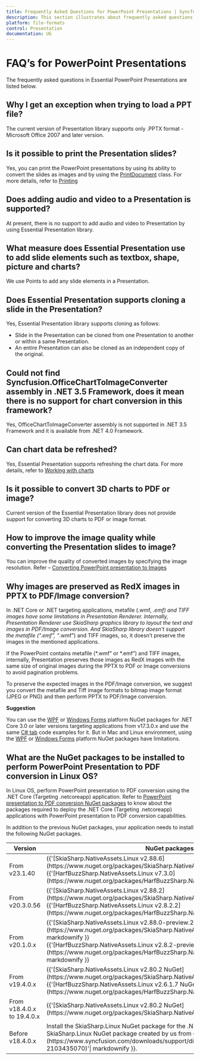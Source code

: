 ```yaml
---
title: Frequently Asked Questions for PowerPoint Presentations | Syncfusion
description: This section illustrates about frequently asked questions in various options by using Essential Syncfusion Presentation library.
platform: file-formats
control: Presentation
documentation: UG
---
```

# FAQ’s for PowerPoint Presentations

The frequently asked questions in Essential PowerPoint Presentations are listed below.

## Why I get an exception when trying to load a PPT file?

The current version of Presentation library supports only .PPTX format - Microsoft Office 2007 and later version.

## Is it possible to print the Presentation slides?

Yes, you can print the PowerPoint presentations by using its ability to convert the slides as images and by using the [PrintDocument](https://learn.microsoft.com/en-us/dotnet/api/system.drawing.printing.printdocument?redirectedfrom=MSDN&view=dotnet-plat-ext-7.0# "") class. For more details, refer to [Printing](http://www.google.com/# "")

## Does adding audio and video to a Presentation is supported?

At present, there is no support to add audio and video to Presentation by using Essential Presentation library.

## What measure does Essential Presentation use to add slide elements such as textbox, shape, picture and charts?

We use Points to add any slide elements in a Presentation.

## Does Essential Presentation supports cloning a slide in the Presentation?

Yes, Essential Presentation library supports cloning as follows:

   * Slide in the Presentation can be cloned from one Presentation to another or within a same Presentation.
   * An entire Presentation can also be cloned as an independent copy of the original.

## Could not find Syncfusion.OfficeChartToImageConverter assembly in .NET 3.5 Framework, does it mean there is no support for chart conversion in this framework?

Yes, OfficeChartToImageConverter assembly is not supported in .NET 3.5 Framework and it is available from .NET 4.0 Framework.

## Can chart data be refreshed?

Yes, Essential Presentation supports refreshing the chart data. For more details, refer to [Working with charts](/file-formats/presentation/working-with-charts)

## Is it possible to convert 3D charts to PDF or image?

Current version of the Essential Presentation library does not provide support for converting 3D charts to PDF or image format.

## How to improve the image quality while converting the Presentation slides to image?

You can improve the quality of converted images by specifying the image resolution. Refer – [Converting PowerPoint presentation to Images](/file-formats/presentation/getting-started#converting-powerpoint-presentation-to-images)

## Why images are preserved as RedX images in PPTX to PDF/Image conversion?

In .NET Core or .NET targeting applications, metafile (.wmf, *.emf) and TIFF images have some limitations in Presentation Renderer. Internally, Presentation Renderer use SkiaSharp graphics library to layout the text and images in PDF/Image conversion. And SkiaSharp library doesn’t support the metafile (“.emf”, “*.wmf”) and TIFF images, so, it doesn’t preserve the images in the mentioned applications.

If the PowerPoint contains metafile (*.wmf” or *.emf”) and TIFF images, internally, Presentation preserves those images as RedX images with the same size of original images during the PPTX to PDF or Image conversions to avoid pagination problems.

To preserve the expected images in the PDF/Image conversion, we suggest you convert the metafile and Tiff image formats to bitmap image format (JPEG or PNG) and then perform PPTX to PDF/Image conversion.

**Suggestion**

You can use the [WPF](https://www.nuget.org/packages/Syncfusion.PresentationToPdfConverter.Wpf/) or [Windows Forms](https://www.nuget.org/packages/Syncfusion.PresentationToPdfConverter.WinForms/) platform NuGet packages for .NET Core 3.0 or later versions targeting applications from v17.3.0.x and use the same [C# tab]() code examples for it. But in Mac and Linux environment, using the [WPF](https://www.nuget.org/packages/Syncfusion.PresentationToPdfConverter.Wpf/) or [Windows Forms](https://www.nuget.org/packages/Syncfusion.PresentationToPdfConverter.WinForms/) platform NuGet packages have limitations.

## What are the NuGet packages to be installed to perform PowerPoint Presentation to PDF conversion in Linux OS?

In Linux OS, perform PowerPoint presentation to PDF conversion using the .NET Core (Targeting .netcoreapp) application. Refer to [PowerPoint presentation to PDF conversion NuGet packages](https://help.syncfusion.com/file-formats/presentation/nuget-packages-required#converting-powerpoint-presentation-into-pdf) to know about the packages required to deploy the .NET Core (Targeting .netcoreapp) applications with PowerPoint presentation to PDF conversion capabilities.

In addition to the previous NuGet packages, your application needs to install the following NuGet packages.

<table>
<thead>
<tr>
<th width="20%">
Version
</th>
<th width="40%">
NuGet packages to install
</th>
</tr>
</thead>
<tr>
<td>
From v23.1.40
</td>
<td>
{{'[SkiaSharp.NativeAssets.Linux v2.88.6](https://www.nuget.org/packages/SkiaSharp.NativeAssets.Linux/2.88.6)'| markdownify }}<br/>
{{'[HarfBuzzSharp.NativeAssets.Linux v7.3.0](https://www.nuget.org/packages/HarfBuzzSharp.NativeAssets.Linux/7.3.0)'| markdownify }}
</td>
</tr>
<tr>
<td>
From v20.3.0.56 
</td>
<td>
{{'[SkiaSharp.NativeAssets.Linux v2.88.2](https://www.nuget.org/packages/SkiaSharp.NativeAssets.Linux/2.88.2)'| markdownify }}<br/>
{{'[HarfBuzzSharp.NativeAssets.Linux v2.8.2.2](https://www.nuget.org/packages/HarfBuzzSharp.NativeAssets.Linux/2.8.2.2)'| markdownify }}
</td>
</tr>
<tr>
<td>
From v20.1.0.x 
</td>
<td>
{{'[SkiaSharp.NativeAssets.Linux v2.88.0-preview.209](https://www.nuget.org/packages/SkiaSharp.NativeAssets.Linux/2.88.0-preview.209)'| markdownify }}<br/>
{{'[HarfBuzzSharp.NativeAssets.Linux v2.8.2-preview.209](https://www.nuget.org/packages/HarfBuzzSharp.NativeAssets.Linux/2.8.2-preview.209)'| markdownify }}
</td>
</tr>
<tr>
<td>
From v19.4.0.x
</td>
<td>
{{'[SkiaSharp.NativeAssets.Linux v2.80.2 NuGet](https://www.nuget.org/packages/SkiaSharp.NativeAssets.Linux/2.80.2)'| markdownify }}<br/>
{{'[HarfBuzzSharp.NativeAssets.Linux v2.6.1.7 NuGet](https://www.nuget.org/packages/HarfBuzzSharp.NativeAssets.Linux/2.6.1.7)'| markdownify }}
</td>
</tr>
<tr>
<td>
From v18.4.0.x to 19.4.0.x
</td>
<td>
{{'[SkiaSharp.NativeAssets.Linux v2.80.2 NuGet](https://www.nuget.org/packages/SkiaSharp.NativeAssets.Linux/2.80.2)'| markdownify }}<br/>
</td>
</tr>
<tr>
<td>
Before v18.4.0.x
</td>
<td>
Install the SkiaSharp.Linux NuGet package for the .NET Core application in Linux OS. Find the SkiaSharp.Linux NuGet package created by us from {{'[here](https://www.syncfusion.com/downloads/support/directtrac/general/ze/SkiaSharp.Linux.1.59.3-2103435070)'| markdownify }}.<br/>
</td>
</tr>
</table>
